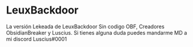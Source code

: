 # LeuxBackdoor
La versión Lekeada de LeuxBackdoor Sin codigo OBF, Creadores ObsidianBreaker y Luscius.
Si tienes alguna duda puedes mandarme MD a mi discord Luscius#0001
